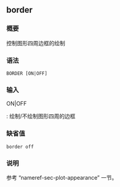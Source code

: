 ## border 

### 概要

控制图形四周边框的绘制

### 语法

``` {.bash}
BORDER [ON|OFF]
```

### 输入

ON|OFF

:   绘制/不绘制图形四周的边框

### 缺省值

``` {.bash}
border off
```

### 说明

参考 “nameref-sec-plot-appearance” 一节。
